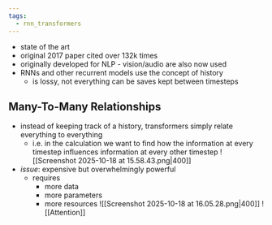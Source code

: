 ```yaml
---
tags:
  - rnn_transformers
---
```

- state of the art
- original 2017 paper cited over 132k times
- originally developed for NLP - vision/audio are also now used
- RNNs and other recurrent models use the concept of history
	- is lossy, not everything can be saves kept between timesteps
## Many-To-Many Relationships
- instead of keeping track of a history, transformers simply relate everything to everything
	- i.e. in the calculation we want to find how the information at every timestep influences information at every other timestep
![[Screenshot 2025-10-18 at 15.58.43.png|400]]
- *issue*: expensive but overwhelmingly powerful
	- requires
		- more data
		- more parameters
		- more resources
![[Screenshot 2025-10-18 at 16.05.28.png|400]]
![[Attention]]

